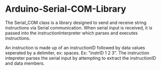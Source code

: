 # Arduino-Serial-COM-Library 

The Serial_COM class is a library designed to send and receive string instructions via Serial communication. When serial input is received, it is passed into the instructionInterpreter which parses and executes instructions. 

An instruction is made up of an instructionID followed by data values seperated by a delimiter, ex: spaces. Ex: "instrID 1 2 3". The instruction intepreter parses the serial input by attempting to extract the instructionID and data members.
